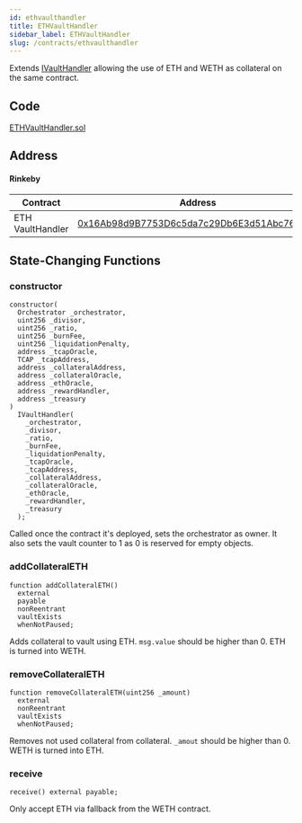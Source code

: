 ```yaml
---
id: ethvaulthandler
title: ETHVaultHandler
sidebar_label: ETHVaultHandler
slug: /contracts/ethvaulthandler
---
```


Extends [IVaultHandler](/contracts/ivaulthandler) allowing the use of ETH and WETH as collateral on the same contract.

## Code

[ETHVaultHandler.sol](https://github.com/cryptexglobal/contracts/blob/master/contracts/ETHVaultHandler.sol)

## Address

#### Rinkeby

| Contract         | Address                                                                                                                            |
| ---------------- | ---------------------------------------------------------------------------------------------------------------------------------- |
| ETH VaultHandler | [0x16Ab98d9B7753D6c5da7c29Db6E3d51Abc76BE35](https://rinkeby.etherscan.io/address/0x16Ab98d9B7753D6c5da7c29Db6E3d51Abc76BE35#code) |

## State-Changing Functions

### constructor

```sol
constructor(
  Orchestrator _orchestrator,
  uint256 _divisor,
  uint256 _ratio,
  uint256 _burnFee,
  uint256 _liquidationPenalty,
  address _tcapOracle,
  TCAP _tcapAddress,
  address _collateralAddress,
  address _collateralOracle,
  address _ethOracle,
  address _rewardHandler,
  address _treasury
)
  IVaultHandler(
    _orchestrator,
    _divisor,
    _ratio,
    _burnFee,
    _liquidationPenalty,
    _tcapOracle,
    _tcapAddress,
    _collateralAddress,
    _collateralOracle,
    _ethOracle,
    _rewardHandler,
    _treasury
  );
```

Called once the contract it's deployed, sets the orchestrator as owner. It also sets the vault counter to 1 as 0 is reserved for empty objects.

### addCollateralETH

```sol
function addCollateralETH()
  external
  payable
  nonReentrant
  vaultExists
  whenNotPaused;
```

Adds collateral to vault using ETH. `msg.value` should be higher than 0. ETH is turned into WETH.

### removeCollateralETH

```sol
function removeCollateralETH(uint256 _amount)
  external
  nonReentrant
  vaultExists
  whenNotPaused;
```

Removes not used collateral from collateral. `_amout` should be higher than 0. WETH is turned into ETH.

### receive

```sol
receive() external payable;
```

Only accept ETH via fallback from the WETH contract.
